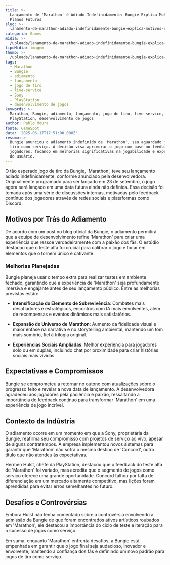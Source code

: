 ```yaml
---
title: >-
  Lançamento de 'Marathon' é Adiado Indefinidamente: Bungie Explica Motivos e
  Planos Futuros
slug: >-
  lanamento-de-marathon-adiado-indefinidamente-bungie-explica-motivos-e-planos-futuros
categoria: Games
midia: >-
  /uploads/lanamento-de-marathon-adiado-indefinidamente-bungie-explica-motivos-e-planos-futuros-thumb.jpg
tipoMidia: imagem
thumb: >-
  /uploads/lanamento-de-marathon-adiado-indefinidamente-bungie-explica-motivos-e-planos-futuros-thumb.jpg
tags:
  - Marathon
  - Bungie
  - adiamento
  - lançamento
  - jogo de tiro
  - live-service
  - Sony
  - PlayStation
  - desenvolvimento de jogos
keywords: >-
  Marathon, Bungie, adiamento, lançamento, jogo de tiro, live-service, Sony,
  PlayStation, desenvolvimento de jogos
author: Pablo Moura
fonte: GameSpot
data: '2025-06-17T17:51:00.000Z'
resumo: >-
  Bungie anunciou o adiamento indefinido de 'Marathon', seu aguardado jogo de
  tiro como serviço. A decisão visa aprimorar o jogo com base no feedback dos
  jogadores, focando em melhorias significativas na jogabilidade e experiência
  do usuário.
---
```


O tão esperado jogo de tiro da Bungie, 'Marathon', teve seu lançamento adiado indefinidamente, conforme anunciado pela desenvolvedora. Originalmente programado para ser lançado em 23 de setembro, o jogo agora será lançado em uma data futura ainda não definida. Essa decisão foi tomada após uma série de discussões internas, motivadas pelo feedback contínuo dos jogadores através de redes sociais e plataformas como Discord.

## Motivos por Trás do Adiamento

De acordo com um post no blog oficial da Bungie, o adiamento permitirá que a equipe de desenvolvimento refine 'Marathon' para criar uma experiência que ressoe verdadeiramente com a paixão dos fãs. O estúdio destacou que o teste alfa foi crucial para calibrar o jogo e focar em elementos que o tornem único e cativante.

### Melhorias Planejadas

Bungie planeja usar o tempo extra para realizar testes em ambiente fechado, garantindo que a experiência de 'Marathon' seja profundamente imersiva e engajante antes de seu lançamento público. Entre as melhorias previstas estão:

- **Intensificação do Elemento de Sobrevivência**: Combates mais desafiadores e estratégicos, encontros com IA mais envolventes, além de recompensas e eventos dinâmicos mais satisfatórios.

- **Expansão do Universo de Marathon**: Aumento da fidelidade visual e maior ênfase na narrativa e no storytelling ambiental, mantendo um tom mais sombrio, fiel à trilogia original.

- **Experiências Sociais Ampliadas**: Melhor experiência para jogadores solo ou em duplas, incluindo chat por proximidade para criar histórias sociais mais vívidas.

## Expectativas e Compromissos

Bungie se comprometeu a retornar no outono com atualizações sobre o progresso feito e revelar a nova data de lançamento. A desenvolvedora agradeceu aos jogadores pela paciência e paixão, ressaltando a importância do feedback contínuo para transformar 'Marathon' em uma experiência de jogo incrível.

## Contexto da Indústria

O adiamento ocorre em um momento em que a Sony, proprietária da Bungie, reafirma seu compromisso com projetos de serviço ao vivo, apesar de alguns contratempos. A empresa implementou novos sistemas para garantir que 'Marathon' não sofra o mesmo destino de 'Concord', outro título que não atendeu às expectativas.

Hermen Hulst, chefe da PlayStation, destacou que o feedback do teste alfa de 'Marathon' foi variado, mas acredita que o segmento de jogos como serviço oferece uma grande oportunidade. Concord falhou por falta de diferenciação em um mercado altamente competitivo, mas lições foram aprendidas para evitar erros semelhantes no futuro.

## Desafios e Controvérsias

Embora Hulst não tenha comentado sobre a controvérsia envolvendo a admissão da Bungie de que foram encontrados ativos artísticos roubados em 'Marathon', ele destacou a importância do ciclo de teste e iteração para o sucesso de jogos como serviço.

Em suma, enquanto 'Marathon' enfrenta desafios, a Bungie está empenhada em garantir que o jogo final seja audacioso, inovador e envolvente, mantendo a confiança dos fãs e definindo um novo padrão para jogos de tiro como serviço.

